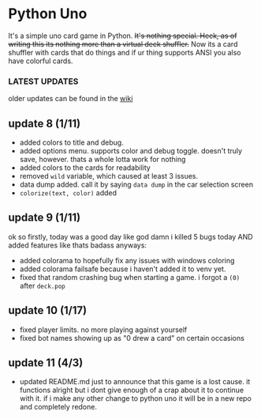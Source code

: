 # Python Uno
It's a simple uno card game in Python. ~~It's nothing special. Heck, as of writing this its nothing more than a virtual deck shuffler.~~ Now its a card shuffler with cards that do things and if ur thing supports ANSI you also have colorful cards.

### LATEST UPDATES
older updates can be found in the [wiki](https://github.com/Heckin-Doggo/uno/wiki/Update-Log)

## update 8 (1/11)
* added colors to title and debug.
* added options menu. supports color and debug toggle. doesn't truly save, however. thats a whole lotta work for nothing
* added colors to the cards for readability
* removed `wild` variable, which caused at least 3 issues.
* data dump added. call it by saying `data dump` in the car selection screen
* `colorize(text, color)` added

## update 9 (1/11) 
ok so firstly, today was a good day like god damn i killed 5 bugs today AND added features like thats badass
anyways:
* added colorama to hopefully fix any issues with windows coloring
* added colorama failsafe because i haven't added it to venv yet.
* fixed that random crashing bug when starting a game. i forgot a `(0)` after `deck.pop`

## update 10 (1/17)
* fixed player limits. no more playing against yourself
* fixed bot names showing up as "0 drew a card" on certain occasions

## update 11 (4/3)
* updated README.md just to announce that this game is a lost cause. it functions alright but i dont give enough of a crap about it to continue with it. if i make any other change to python uno it will be in a new repo and completely redone.
